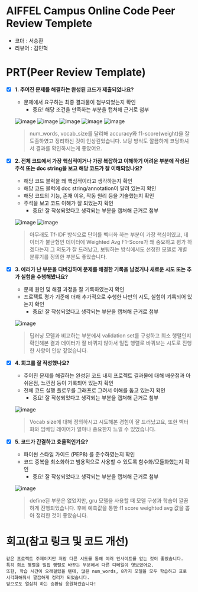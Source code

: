 # AIFFEL Campus Online Code Peer Review Templete
- 코더 : 서승환
- 리뷰어 : 김민혁


# PRT(Peer Review Template)
- [X]  **1. 주어진 문제를 해결하는 완성된 코드가 제출되었나요?**
    - 문제에서 요구하는 최종 결과물이 첨부되었는지 확인
        - 중요! 해당 조건을 만족하는 부분을 캡쳐해 근거로 첨부
     
    ![image](https://github.com/user-attachments/assets/46a98a90-4ded-4d20-a7b6-8d345579c1ed)
    ![image](https://github.com/user-attachments/assets/79f3b792-2e75-47d5-9c09-72d558e26368)
    ![image](https://github.com/user-attachments/assets/19549e30-2237-4b38-bed5-fac57144c6e0)
    ![image](https://github.com/user-attachments/assets/912109e9-3a05-4e0d-b3fc-271cdf937090)
    ![image](https://github.com/user-attachments/assets/3344811e-af07-4419-a886-c1afab53deda)

    > num_words, vocab_size를 달리해 accuracy와 f1-score(weight)을 잘 도출하였고 정리하신 것이 인상깊었습니다. 보팅 방식도 깔끔하게 코딩하셔서 결과를 확인하시는게 좋았어요.

    
- [X]  **2. 전체 코드에서 가장 핵심적이거나 가장 복잡하고 이해하기 어려운 부분에 작성된 
주석 또는 doc string을 보고 해당 코드가 잘 이해되었나요?**
    - 해당 코드 블럭을 왜 핵심적이라고 생각하는지 확인
    - 해당 코드 블럭에 doc string/annotation이 달려 있는지 확인
    - 해당 코드의 기능, 존재 이유, 작동 원리 등을 기술했는지 확인
    - 주석을 보고 코드 이해가 잘 되었는지 확인
        - 중요! 잘 작성되었다고 생각되는 부분을 캡쳐해 근거로 첨부
     
    ![image](https://github.com/user-attachments/assets/9eba2b77-3bff-41ac-ac14-d8a89257a95a)
    ![image](https://github.com/user-attachments/assets/9ee75dee-3819-4cfa-a19c-c0996ed07064)

    > 아무래도 Tf-IDF 방식으로 단어를 벡터화 하는 부분이 가장 핵심이였고, 데이터가 불균형인 데이터에 Weighted Avg F1-Score가 왜 중요하고 평가 하겠다는지 그 의도가 잘 드러났고, 보팅하는 방식에서도 선정한 모델로 개별 분류기를 정의한 부분도 좋았습니다.
        
- [X]  **3. 에러가 난 부분을 디버깅하여 문제를 해결한 기록을 남겼거나
새로운 시도 또는 추가 실험을 수행해봤나요?**
    - 문제 원인 및 해결 과정을 잘 기록하였는지 확인
    - 프로젝트 평가 기준에 더해 추가적으로 수행한 나만의 시도, 
    실험이 기록되어 있는지 확인
        - 중요! 잘 작성되었다고 생각되는 부분을 캡쳐해 근거로 첨부

    ![image](https://github.com/user-attachments/assets/6f48fd35-37a1-4ea8-8b30-06cbb22a2e23)

    > 딥러닝 모델과 비교하는 부분에서 validation set를 구성하고 희소 행렬인지 확인해본 결과 데이터가 잘 바뀌지 않아서 밀집 행렬로 바꿔보는 시도로 진행한 사항이 인상 깊었습니다. 
        
- [X]  **4. 회고를 잘 작성했나요?**
    - 주어진 문제를 해결하는 완성된 코드 내지 프로젝트 결과물에 대해
    배운점과 아쉬운점, 느낀점 등이 기록되어 있는지 확인
    - 전체 코드 실행 플로우를 그래프로 그려서 이해를 돕고 있는지 확인
        - 중요! 잘 작성되었다고 생각되는 부분을 캡쳐해 근거로 첨부
     
    ![image](https://github.com/user-attachments/assets/89659095-fb1b-425e-9b68-cb5285bf6b56)

    > Vocab size에 대해 정의하시고 시도해본 경험이 잘 드러났고요, 또한 벡터화와 임베딩 레이어가 얼마나 중요한지 느낄 수 있었습니다.
        
- [X]  **5. 코드가 간결하고 효율적인가요?**
    - 파이썬 스타일 가이드 (PEP8) 를 준수하였는지 확인
    - 코드 중복을 최소화하고 범용적으로 사용할 수 있도록 함수화/모듈화했는지 확인
        - 중요! 잘 작성되었다고 생각되는 부분을 캡쳐해 근거로 첨부

    ![image](https://github.com/user-attachments/assets/c982e1e1-702e-436a-89b6-73f91d5a1ea3)

    > define된 부분은 없었지만, gru 모델을 사용할 때 모델 구성과 학습이 깔끔하게 진행되었습니다. 후에 예측값을 통한 f1 score weighted avg 값을 뽑아 정리한 것이 좋았습니다.

# 회고(참고 링크 및 코드 개선)
```
같은 프로젝트 주제이지만 저랑 다른 시도를 통해 여러 인사이트를 얻는 것이 좋았습니다.
특히 희소 행렬을 밀집 행렬로 바꾸는 부분에서 다른 디테일이 엿보였어요.
또한, 학습 시간이 오래걸렸을 텐데, 많은 num_words, 8가지 모델을 모두 학습하고 표로 시각화해줘서 깔끔하게 정리가 되었습니다.
앞으로도 열심히 하는 승환님 응원하겠습니다!
```

